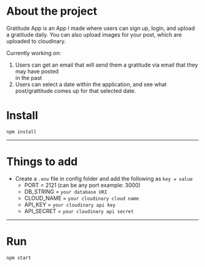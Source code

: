 # About the project
Gratitude App is an App I made where users can sign up, login, and upload a gratitude daily. 
You can also upload images for your post, which are uploaded to cloudinary.  

Currently working on:
1. Users can get an email that will send them a gratitude via email that they may have posted   
in the past
2. Users can select a date within the application, and see what post/grattitude comes up for that selected date.  

# Install

`npm install`

---

# Things to add

- Create a `.env` file in config folder and add the following as `key = value`
  - PORT = 2121 (can be any port example: 3000)
  - DB_STRING = `your database URI`
  - CLOUD_NAME = `your cloudinary cloud name`
  - API_KEY = `your cloudinary api key`
  - API_SECRET = `your cloudinary api secret`

---

# Run

`npm start`
